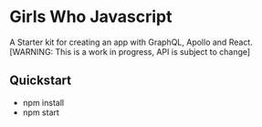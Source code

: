 
# Girls Who Javascript
A Starter kit for creating an app with GraphQL, Apollo and React.
[WARNING: This is a work in progress, API is subject to change]

## Quickstart
  - npm install
  - npm start
